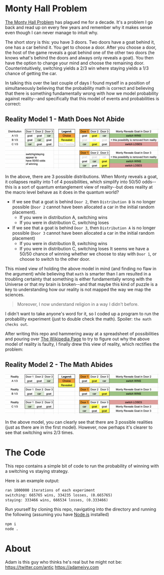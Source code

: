# Monty Hall Problem

[The Monty Hall Problem](https://en.wikipedia.org/wiki/Monty_Hall_problem) has plagued me for a decade. It's a problem I go back and read up on every few years and remember why it makes sense even though I can never manage to intuit why.

The short story is this: you have 3 doors. Two doors have a goat behind it, one has a car behind it. You get to choose a door. After you choose a door, the host of the game reveals a goat behind one of the other two doors (he knows what's behind the doors and always only reveals a goat). You then have the option to change your mind and choose the remaining door. Counterintuitively, switching yields a 2/3 win where staying yields a 1/3 chance of getting the car.

In talking this over the last couple of days I found myself in a position of simultaneously believing that the probability math is correct and believing that there is something fundamentally wrong with how we model probability against reality--and specifically that this model of events and probabilities is correct:

## Reality Model 1 - Math Does Not Abide
![Faulty but intuitive view](faulty.png)

In the above, there are 3 possible distributions. When Monty reveals a goat, it collapses reality into 1 of 4 possibilities, which simplify into 50/50 odds--this is a sort of quantum entanglement view of reality--but does reality at the macro level behave as it does in the quantum world? 
- If we see that a goat is behind `Door 2`, then `Distribution B` is no longer possible (`Door 2` cannot have been allocated a car in the initial random placement).
    - If you were in distribution A, switching wins
    - If you were in distribution C, switching loses
- If we see that a goat is behind `Door 3`, then `Distribution A` is no longer possible (`Door 3` cannot have been allocated a car in the initial random placement)
    - If you were in distribution B, switching wins
    - If you were in distribution C, switching loses
It seems we have a 50/50 chance of winning whether we choose to stay with `Door 1`, or choose to switch to the other door.

This mixed view of holding the above model in mind (and finding no flaw in the argument) while believing that `math` is smarter than I am resulted in a troubling certainty that something is either fundamentally wrong with the Universe or that my brain is broken--and that maybe this kind of puzzle is a key to understanding how our reality is not mapped the way we map the sciences.
> Moreover, I now understand religion in a way I didn't before.

I didn't want to take anyone's word for it, so I coded up a program to run the probability experiment (just to double check the math). Spoiler: `the math checks out`.

After writing this repo and hammering away at a spreadsheet of possibilities and pouring over [The Wikipedia Page](https://en.wikipedia.org/wiki/Monty_Hall_problem) to try to figure out why the above model of reality is faulty, I finally drew this view of reality, which rectifies the problem:

## Reality Model 2 - The Math Abides
![Probability view](probability.png)

In the above model, you can clearly see that there are 3 possible realities (just as there are in the first model). However, now perhaps it's clearer to see that switching wins 2/3 times. 

# The Code

This repo contains a simple bit of code to run the probability of winning with a switching vs staying strategy.

Here is an example output:

```
ran 1000000 iterations of each experiment
switching: 665765 wins, 334235 losses, (0.665765)
staying: 333466 wins, 666534 losses, (0.333466)
```

Run yourself by cloning this repo, navigating into the directory and running the following (assuming you have [Node.js](https://nodejs.org/en/) installed)

```
npm i
node .
```

# About

Adam is this guy who thinks he's real but he might not be: https://twitter.com/antic
https://adameivy.com